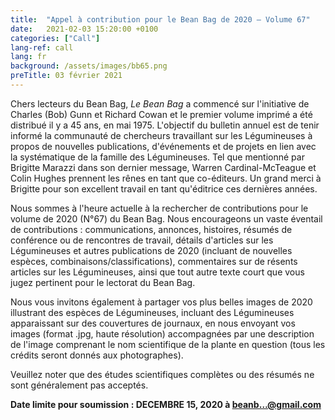 ```yaml
---
title:  "Appel à contribution pour le Bean Bag de 2020 – Volume 67"
date:   2021-02-03 15:20:00 +0100
categories: ["Call"]
lang-ref: call
lang: fr
background: /assets/images/bb65.png
preTitle: 03 février 2021
---
```


Chers lecteurs du Bean Bag,
*Le Bean Bag* a commencé sur l'initiative de Charles (Bob) Gunn et Richard Cowan et le premier volume imprimé a été distribué il y a 45 ans, en mai 1975. L'objectif du bulletin annuel est de tenir informé la communauté de chercheurs travaillant sur les Légumineuses à propos de nouvelles publications, d'événements et de projets en lien avec la systématique de la famille des Légumineuses. Tel que mentionné par Brigitte Marazzi dans son dernier message, Warren Cardinal-McTeague et Colin Hughes prennent les rênes en tant que co-éditeurs. Un grand merci à Brigitte pour son excellent travail en tant qu'éditrice ces dernières années.

Nous sommes à l'heure actuelle à la rechercher de contributions pour le volume de 2020 (N°67) du Bean Bag. Nous encourageons un vaste éventail de contributions : communications, annonces, histoires, résumés de conférence ou de rencontres de travail, détails d'articles sur les Légumineuses et autres publications de 2020 (incluant de nouvelles espèces, combinaisons/classifications), commentaires sur de résents articles sur les Légumineuses, ainsi que tout autre texte court que vous jugez pertinent pour le lectorat du Bean Bag.

Nous vous invitons également à partager vos plus belles images de 2020 illustrant des espèces de Légumineuses, incluant des Légumineuses apparaissant sur des couvertures de journaux, en nous envoyant vos images (format .jpg, haute résolution) accompagnées par une description de l'image comprenant le nom scientifique de la plante en question (tous les crédits seront donnés aux photographes).

Veuillez noter que des études scientifiques complètes ou des résumés ne sont généralement pas acceptés.

**Date limite pour soumission : DECEMBRE 15, 2020 à [beanb…@gmail.com](beanbag@gmail.com)**